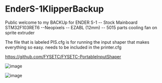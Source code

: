 # EnderS-1KlipperBackup


Public welcome to my BACKUp for ENDER S-1
-- Stock Mainboard STM32F103RET6
--Neopixels
-- EZABL (12mm)
-- 5015 parts cooling fan on sprite extruder





The file that is labeled PIS.cfg is for running the input shaper that makes everything so easy. needs to be included in the printer.cfg


https://github.com/FYSETC/FYSETC-PortableInputShaper


![image](https://user-images.githubusercontent.com/100983669/197176582-e70478c1-b394-4786-bf09-8498f1cbb966.png)


![image](https://user-images.githubusercontent.com/100983669/197176724-d0fbfae0-efb8-445b-93d9-07842e0cf77f.png)

